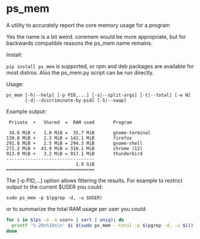 ps_mem
======

A utility to accurately report the core memory usage for a program

Yes the name is a bit weird. coremem would be more appropriate,
but for backwards compatible reasons the ps_mem name remains.

Install:

`pip install ps_mem` is supported, or rpm and deb packages
are available for most distros.  Also the ps_mem.py script
can be run directly.

Usage:

```
ps_mem [-h|--help] [-p PID,...] [-s|--split-args] [-t|--total] [-w N]
       [-d|--discriminate-by-pid] [-S|--swap]
```

Example output:

```
 Private  +   Shared  =  RAM used       Program

 34.6 MiB +   1.0 MiB =  35.7 MiB       gnome-terminal
139.8 MiB +   2.3 MiB = 142.1 MiB       firefox
291.8 MiB +   2.5 MiB = 294.3 MiB       gnome-shell
272.2 MiB +  43.9 MiB = 316.1 MiB       chrome (12)
913.9 MiB +   3.2 MiB = 917.1 MiB       thunderbird
---------------------------------
                          1.9 GiB
=================================
```

The [-p PID,...] option allows filtering the results.
For example to restrict output to the current $USER you could:

```
sudo ps_mem -p $(pgrep -d, -u $USER)
```

or to summarize the total RAM usage per user you could:

```sh
for i in $(ps -e -o user= | sort | uniq); do
  printf '%-20s%10s\n' $i $(sudo ps_mem --total -p $(pgrep -d, -u $i))
done
```

